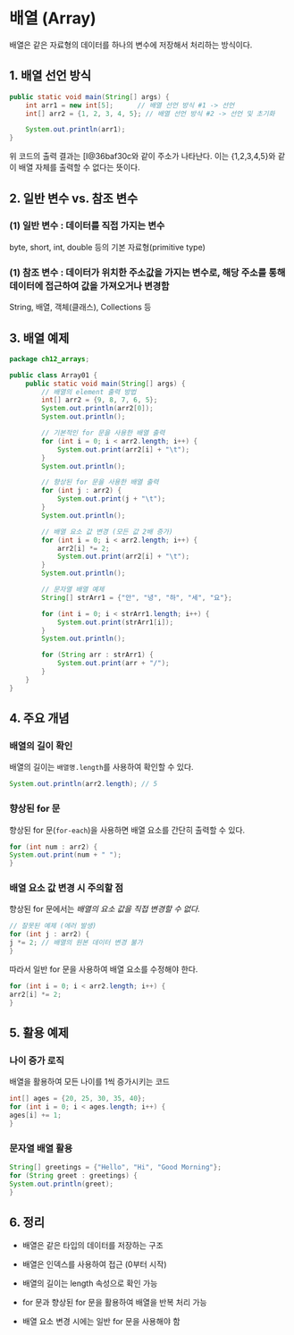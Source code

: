 # 배열 (Array)

배열은 같은 자료형의 데이터를 하나의 변수에 저장해서 처리하는 방식이다.

## 1. 배열 선언 방식
```java
public static void main(String[] args) {
    int arr1 = new int[5];      // 배열 선언 방식 #1 -> 선언
    int[] arr2 = {1, 2, 3, 4, 5}; // 배열 선언 방식 #2 -> 선언 및 초기화

    System.out.println(arr1);
}
```
위 코드의 출력 결과는 [I@36baf30c와 같이 주소가 나타난다. 이는 {1,2,3,4,5}와 같이 배열 자체를 출력할 수 없다는 뜻이다.

## 2. 일반 변수 vs. 참조 변수

### (1) 일반 변수 : 데이터를 직접 가지는 변수

byte, short, int, double 등의 기본 자료형(primitive type)

### (1) 참조 변수 : 데이터가 위치한 주소값을 가지는 변수로, 해당 주소를 통해 데이터에 접근하여 값을 가져오거나 변경함

String, 배열, 객체(클래스), Collections 등

## 3. 배열 예제
```java
package ch12_arrays;

public class Array01 {
    public static void main(String[] args) {
        // 배열의 element 출력 방법
        int[] arr2 = {9, 8, 7, 6, 5};
        System.out.println(arr2[0]);
        System.out.println();

        // 기본적인 for 문을 사용한 배열 출력
        for (int i = 0; i < arr2.length; i++) {
            System.out.print(arr2[i] + "\t");
        }
        System.out.println();

        // 향상된 for 문을 사용한 배열 출력
        for (int j : arr2) {
            System.out.print(j + "\t");
        }
        System.out.println();

        // 배열 요소 값 변경 (모든 값 2배 증가)
        for (int i = 0; i < arr2.length; i++) {
            arr2[i] *= 2;
            System.out.print(arr2[i] + "\t");
        }
        System.out.println();

        // 문자열 배열 예제
        String[] strArr1 = {"안", "녕", "하", "세", "요"};

        for (int i = 0; i < strArr1.length; i++) {
            System.out.print(strArr1[i]);
        }
        System.out.println();

        for (String arr : strArr1) {
            System.out.print(arr + "/");
        }
    }
}
```
## 4. 주요 개념

### 배열의 길이 확인

배열의 길이는 `배열명.length`를 사용하여 확인할 수 있다.
```java
System.out.println(arr2.length); // 5
```
### 향상된 for 문

향상된 for 문(`for-each`)을 사용하면 배열 요소를 간단히 출력할 수 있다.
```java
for (int num : arr2) {
System.out.print(num + " ");
}
```
### 배열 요소 값 변경 시 주의할 점

향상된 for 문에서는 _배열의 요소 값을 직접 변경할 수 없다._
```java
// 잘못된 예제 (에러 발생)
for (int j : arr2) {
j *= 2; // 배열의 원본 데이터 변경 불가
}
```
따라서 일반 for 문을 사용하여 배열 요소를 수정해야 한다.
```java
for (int i = 0; i < arr2.length; i++) {
arr2[i] *= 2;
}
```
## 5. 활용 예제

### 나이 증가 로직

배열을 활용하여 모든 나이를 1씩 증가시키는 코드
```java
int[] ages = {20, 25, 30, 35, 40};
for (int i = 0; i < ages.length; i++) {
ages[i] += 1;
}
```
### 문자열 배열 활용
```java
String[] greetings = {"Hello", "Hi", "Good Morning"};
for (String greet : greetings) {
System.out.println(greet);
}
```

## 6. 정리

- 배열은 같은 타입의 데이터를 저장하는 구조

- 배열은 인덱스를 사용하여 접근 (0부터 시작)

- 배열의 길이는 length 속성으로 확인 가능

- for 문과 향상된 for 문을 활용하여 배열을 반복 처리 가능

- 배열 요소 변경 시에는 일반 for 문을 사용해야 함

